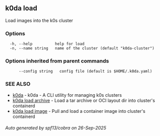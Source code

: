 ## k0da load

Load images into the k0s cluster

### Options

```
  -h, --help          help for load
  -n, --name string   name of the cluster (default "k0da-cluster")
```

### Options inherited from parent commands

```
      --config string   config file (default is $HOME/.k0da.yaml)
```

### SEE ALSO

* [k0da](k0da.md)	 - k0da - A CLI utility for managing k0s clusters
* [k0da load archive](k0da_load_archive.md)	 - Load a tar archive or OCI layout dir into cluster's containerd
* [k0da load image](k0da_load_image.md)	 - Pull and load a container image into cluster's containerd

###### Auto generated by spf13/cobra on 26-Sep-2025

